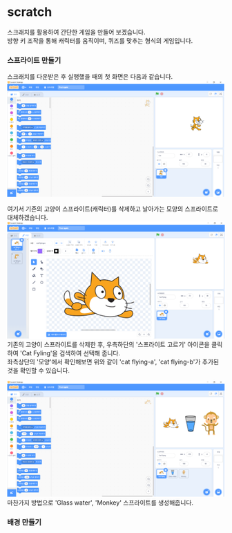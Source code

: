 # scratch

스크래치를 활용하여 간단한 게임을 만들어 보겠습니다.  
방향 키 조작을 통해 캐릭터를 움직이며, 퀴즈를 맞추는 형식의 게임입니다.  

### 스프라이트 만들기
스크래치를 다운받은 후 실행했을 때의 첫 화면은 다음과 같습니다.
![scr1](./images/1.png)

여기서 기존의 고양이 스프라이트(캐릭터)를 삭제하고 날아가는 모양의 스프라이트로 대체하겠습니다.
![scr2](./images/2.png)
기존의 고양이 스프라이트를 삭제한 후, 우측하단의 '스프라이트 고르기' 아이콘을 클릭하여 'Cat Fyling'을 검색하여 선택해 줍니다.   
좌측상단의 '모양'에서 확인해보면 위와 같이 'cat flying-a', 'cat flying-b'가 추가된 것을 확인할 수 있습니다.

![scr3](./images/3.png)
마찬가지 방법으로 'Glass water', 'Monkey' 스프라이트를 생성해줍니다.

### 배경 만들기

